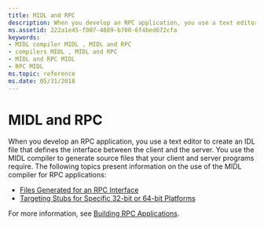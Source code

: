 ```yaml
---
title: MIDL and RPC
description: When you develop an RPC application, you use a text editor to create an IDL file that defines the interface between the client and the server.
ms.assetid: 222a1e45-f007-4089-b700-6f4bed672cfa
keywords:
- MIDL compiler MIDL , MIDL and RPC
- compilers MIDL , MIDL and RPC
- MIDL and RPC MIDL
- RPC MIDL
ms.topic: reference
ms.date: 05/31/2018
---
```


# MIDL and RPC

When you develop an RPC application, you use a text editor to create an IDL file that defines the interface between the client and the server. You use the MIDL compiler to generate source files that your client and server programs require. The following topics present information on the use of the MIDL compiler for RPC applications:

-   [Files Generated for an RPC Interface](files-generated-for-an-rpc-interface.md)
-   [Targeting Stubs for Specific 32-bit or 64-bit Platforms](targeting-stubs-for-specific-32-bit-or-64-bit-platforms.md)

For more information, see [Building RPC Applications](/windows/desktop/Rpc/building-rpc-applications).

 

 
